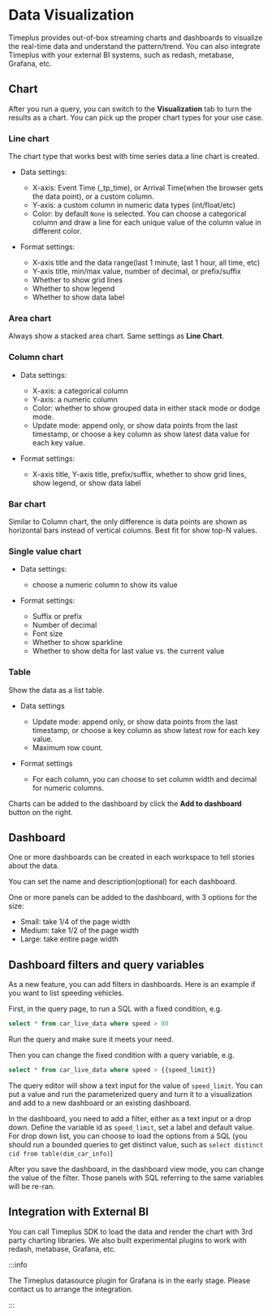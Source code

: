 # Data Visualization

Timeplus provides out-of-box streaming charts and dashboards to visualize the real-time data and understand the pattern/trend. You can also integrate Timeplus with your external BI systems, such as redash, metabase, Grafana, etc.



## Chart

After you run a query, you can switch to the **Visualization** tab to turn the results as a chart. You can pick up the proper chart types for your use case.

### Line chart

The chart type that works best with time series data.a line chart is created. 

* Data settings:
  * X-axis: Event Time (_tp_time), or Arrival Time(when the browser gets the data point), or a custom column.
  * Y-axis: a custom column in numeric data types (int/float/etc)
  * Color: by default `None` is selected. You can choose a categorical column and draw a line for each unique value of the column value in different color.

* Format settings:
  * X-axis title and the data range(last 1 minute, last 1 hour, all time, etc)
  * Y-axis title, min/max value, number of decimal, or prefix/suffix
  * Whether to show grid lines
  * Whether to show legend
  * Whether to show data label


### Area chart

Always show a stacked area chart. Same settings as **Line Chart**.



### Column chart

* Data settings:
  * X-axis: a categorical column
  * Y-axis: a numeric column
  * Color: whether to show grouped data in either stack mode or dodge mode.
  * Update mode: append only, or show data points from the last timestamp, or choose a key column as show latest data value for each key value.

* Format settings:
  * X-axis title, Y-axis title, prefix/suffix, whether to show grid lines, show legend, or show data label


### Bar chart

Similar to Column chart, the only difference is data points are shown as horizontal bars instead of vertical columns. Best fit for show top-N values.

### Single value chart

* Data settings:
  * choose a numeric column to show its value

* Format settings:
  * Suffix or prefix
  * Number of decimal
  * Font size
  * Whether to show sparkline
  * Whether to show delta for last value vs. the current value


### Table

Show the data as a list table.

* Data settings
  * Update mode: append only, or show data points from the last timestamp, or choose a key column as show latest row for each key value.
  * Maximum row count.

* Format settings
  * For each column, you can choose to set column width and decimal for numeric columns.


Charts can be added to the dashboard by click the **Add to dashboard** button on the right.

## Dashboard

One or more dashboards can be created in each workspace to tell stories about the data.

You can set the name and description(optional) for each dashboard.

One or more panels can be added to the dashboard, with 3 options for the size:

* Small: take 1/4 of the page width
* Medium: take 1/2 of the page width
* Large: take entire page width



## Dashboard filters and query variables

As a new feature, you can add filters in dashboards. Here is an example if you want to list speeding vehicles. 

First, in the query page, to run a SQL with a fixed condition, e.g.

```sql
select * from car_live_data where speed > 80
```

Run the query and make sure it meets your need.

Then you can change the fixed condition with a query variable, e.g.

```sql
select * from car_live_data where speed > {{speed_limit}}
```

The query editor will show a text input for the value of `speed_limit`. You can put a value and run the parameterized query and turn it to a visualization and add to a new dashboard or an existing dashboard.

In the dashboard, you need to add a filter, either as a text input or a drop down. Define the variable id as `speed_limit`, set a label and default value. For drop down list, you can choose to load the options from a SQL (you should run a bounded queries to get distinct value, such as `select distinct cid from table(dim_car_info)`)

After you save the dashboard, in the dashboard view mode, you can change the value of the filter. Those panels with SQL referring to the same variables will be re-ran.



## Integration with External BI

You can call Timeplus SDK to load the data and render the chart with 3rd party charting libraries.  We also built experimental plugins to work with redash, metabase, Grafana, etc.

:::info

The Timeplus datasource plugin for Grafana is in the early stage. Please contact us to arrange the integration. 

:::

